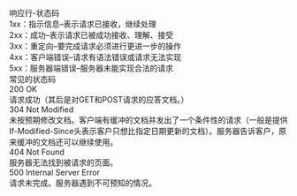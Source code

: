 响应行-状态码  
1xx：指示信息–表示请求已接收，继续处理  
2xx：成功–表示请求已被成功接收、理解、接受  
3xx：重定向–要完成请求必须进行更进一步的操作  
4xx：客户端错误–请求有语法错误或请求无法实现  
5xx：服务器端错误–服务器未能实现合法的请求  
常见的状态码  
200 OK  
请求成功（其后是对GET和POST请求的应答文档。）  
304 Not Modified  
未按预期修改文档。客户端有缓冲的文档并发出了一个条件性的请求（一般是提供If-Modified-Since头表示客户只想比指定日期更新的文档）。服务器告诉客户，原来缓冲的文档还可以继续使用。  
404 Not Found  
服务器无法找到被请求的页面。  
500 Internal Server Error  
请求未完成。服务器遇到不可预知的情况。  